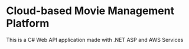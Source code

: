 # Cloud-based Movie Management Platform
 This is a C# Web API application made with .NET ASP and AWS Services
